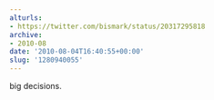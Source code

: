 ```yaml
---
alturls:
- https://twitter.com/bismark/status/20317295818
archive:
- 2010-08
date: '2010-08-04T16:40:55+00:00'
slug: '1280940055'
---
```


big decisions.

